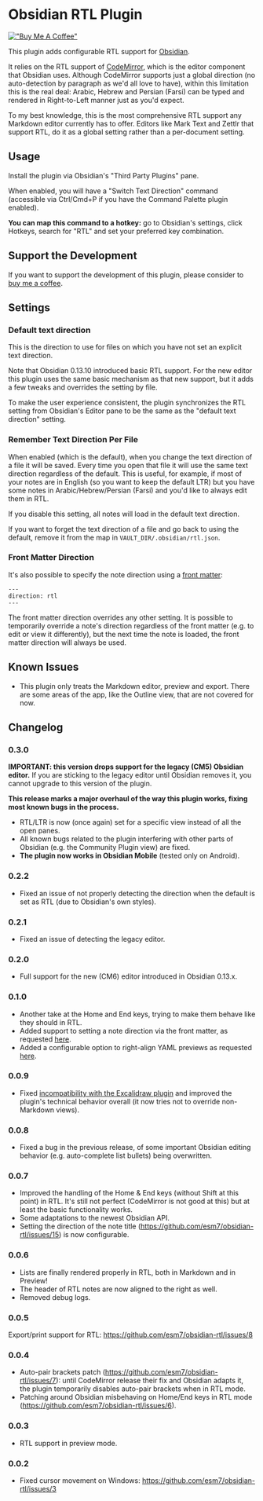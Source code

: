 # Obsidian RTL Plugin

[!["Buy Me A Coffee"](https://www.buymeacoffee.com/assets/img/custom_images/orange_img.png)](https://www.buymeacoffee.com/esm7)

This plugin adds configurable RTL support for [Obsidian](https://obsidian.md).

It relies on the RTL support of [CodeMirror](https://codemirror.net/doc/manual.html), which is the editor component that Obsidian uses.
Although CodeMirror supports just a global direction (no auto-detection by paragraph as we'd all love to have), within this limitation this is the real deal:
Arabic, Hebrew and Persian (Farsi) can be typed and rendered in Right-to-Left manner just as you'd expect.

To my best knowledge, this is the most comprehensive RTL support any Markdown editor currently has to offer.
Editors like Mark Text and Zettlr that support RTL, do it as a global setting rather than a per-document setting.

## Usage

Install the plugin via Obsidian's "Third Party Plugins" pane.

When enabled, you will have a "Switch Text Direction" command (accessible via Ctrl/Cmd+P if you have the Command Palette plugin enabled).

**You can map this command to a hotkey:** go to Obsidian's settings, click Hotkeys, search for "RTL" and set your preferred key combination.

## Support the Development

If you want to support the development of this plugin, please consider to [buy me a coffee](https://www.buymeacoffee.com/esm7).

## Settings

### Default text direction

This is the direction to use for files on which you have not set an explicit text direction.

Note that Obsidian 0.13.10 introduced basic RTL support.
For the new editor this plugin uses the same basic mechanism as that new support, but it adds a few tweaks and overrides the setting by file.

To make the user experience consistent, the plugin synchronizes the RTL setting from Obsidian's Editor pane to be the same as the "default text direction" setting.

### Remember Text Direction Per File

When enabled (which is the default), when you change the text direction of a file it will be saved.
Every time you open that file it will use the same text direction regardless of the default.
This is useful, for example, if most of your notes are in English (so you want to keep the default LTR) but you have some notes in Arabic/Hebrew/Persian (Farsi) and you'd like to always edit them in RTL.

If you disable this setting, all notes will load in the default text direction.

If you want to forget the text direction of a file and go back to using the default, remove it from the map in `VAULT_DIR/.obsidian/rtl.json`.

### Front Matter Direction

It's also possible to specify the note direction using a [front matter](https://help.obsidian.md/Advanced+topics/YAML+front+matter):

```
---
direction: rtl
---
```

The front matter direction overrides any other setting.
It is possible to temporarily override a note's direction regardless of the front matter (e.g. to edit or view it differently), but the next time the note is loaded, the front matter direction will always be used.


## Known Issues

- This plugin only treats the Markdown editor, preview and export. There are some areas of the app, like the Outline view, that are not covered for now.

## Changelog

### 0.3.0

**IMPORTANT: this version drops support for the legacy (CM5) Obsidian editor.**
If you are sticking to the legacy editor until Obsidian removes it, you cannot upgrade to this version of the plugin.

**This release marks a major overhaul of the way this plugin works, fixing most known bugs in the process.**

- RTL/LTR is now (once again) set for a specific view instead of all the open panes.
- All known bugs related to the plugin interfering with other parts of Obsidian (e.g. the Community Plugin view) are fixed.
- **The plugin now works in Obsidian Mobile** (tested only on Android).

### 0.2.2

- Fixed an issue of not properly detecting the direction when the default is set as RTL (due to Obsidian's own styles).

### 0.2.1

- Fixed an issue of detecting the legacy editor.

### 0.2.0

- Full support for the new (CM6) editor introduced in Obsidian 0.13.x.

### 0.1.0

- Another take at the Home and End keys, trying to make them behave like they should in RTL.
- Added support to setting a note direction via the front matter, as requested [here](https://github.com/esm7/obsidian-rtl/issues/24).
- Added a configurable option to right-align YAML previews as requested [here](https://github.com/esm7/obsidian-rtl/issues/25).

### 0.0.9

- Fixed [incompatibility with the Excalidraw plugin](https://github.com/esm7/obsidian-rtl/issues/20) and improved the plugin's technical behavior overall (it now tries not to override non-Markdown views).

### 0.0.8

- Fixed a bug in the previous release, of some important Obsidian editing behavior (e.g. auto-complete list bullets) being overwritten.

### 0.0.7

- Improved the handling of the Home & End keys (without Shift at this point) in RTL. It's still not perfect (CodeMirror is not good at this) but at least the basic functionality works.
- Some adaptations to the newest Obsidian API.
- Setting the direction of the note title (https://github.com/esm7/obsidian-rtl/issues/15) is now configurable.

### 0.0.6

- Lists are finally rendered properly in RTL, both in Markdown and in Preview!
- The header of RTL notes are now aligned to the right as well.
- Removed debug logs.

### 0.0.5

Export/print support for RTL: https://github.com/esm7/obsidian-rtl/issues/8

### 0.0.4

- Auto-pair brackets patch (https://github.com/esm7/obsidian-rtl/issues/7): until CodeMirror release their fix and Obsidian adapts it, the plugin temporarily disables auto-pair brackets when in RTL mode.
- Patching around Obsidian misbehaving on Home/End keys in RTL mode (https://github.com/esm7/obsidian-rtl/issues/6).

### 0.0.3

- RTL support in preview mode.

### 0.0.2

- Fixed cursor movement on Windows: https://github.com/esm7/obsidian-rtl/issues/3
